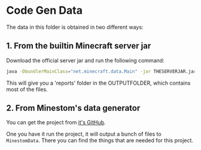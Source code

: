 # Code Gen Data

The data in this folder is obtained in two different ways:

## 1. From the builtin Minecraft server jar
Download the official server jar and run the following command:

```bash
java -DbundlerMainClass="net.minecraft.data.Main" -jar THESERVERJAR.jar --all --output OUTPUTFOLDER --all
```

This will give you a 'reports' folder in the OUTPUTFOLDER, which contains most of the files.


## 2. From Minestom's data generator

You can get the project from [it's GitHub](https://github.com/Minestom/MinestomDataGenerator).

One you have it run the project, it will output a bunch of files to `MinestomData`. There you can find the
things that are needed for this project.


